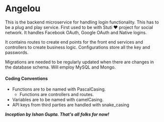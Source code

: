 # Angelou 
This is the backend microservice for handling login functionality. This has to be a plug and play service. First used to be with Stuti :heart: project for social network. It handles Facebook OAuth, Google OAuth and Native logins. 

It contains routes to create end points for the front end services and controllers to create business logic. Configurations store all the key and passwords. 

Migrations are needed to be regularly updated when there are changes in the database schema. Will employ MySQL and Mongo. 

#### Coding Conventions 

- Functions are to be named with PascalCasing. 
	- Functions are controllers and routes. 
- Variables are to be named with camelCasing. 
- API keys from third parties are handled with snake_casing 

***Inception by Ishan Gupta. That's all folks for now!***